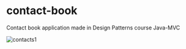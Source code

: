 # contact-book
Contact book application made in Design Patterns course Java-MVC

![contacts1](https://raw.github.com/danielsason112/contact-book/master/scr-shots/shiftz1.png)      
